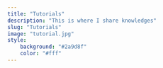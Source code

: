 ```yaml
---
title: "Tutorials"
description: "This is where I share knowledges"
slug: "Tutorials"
image: "tutorial.jpg"
style:
    background: "#2a9d8f"
    color: "#fff"
---
```

